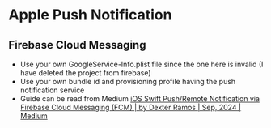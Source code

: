 # Apple Push Notification

## Firebase Cloud Messaging
- Use your own GoogleService-Info.plist file since the one here is invalid (I have deleted the project from firebase)
- Use your own bundle id and provisioning profile having the push notification service
- Guide can be read from Medium [iOS Swift Push/Remote Notification via Firebase Cloud Messaging (FCM) | by Dexter Ramos | Sep, 2024 | Medium](https://medium.com/@dexterramos/ios-swift-push-remote-notification-via-firebase-cloud-messaging-fcm-083f9473fbb5)
